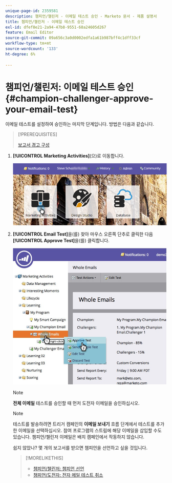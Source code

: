 ```yaml
---
unique-page-id: 2359581
description: 챔피언/챌린저 - 이메일 테스트 승인 - Marketo 문서 - 제품 설명서
title: 챔피언/챌린저 - 이메일 테스트 승인
exl-id: dfef8e21-2a94-47b8-9551-68a24605d267
feature: Email Editor
source-git-commit: 09a656c3a0d0002edfa1a61b987bff4c1dff33cf
workflow-type: tm+mt
source-wordcount: '133'
ht-degree: 6%

---
```


# 챔피언/챌린저: 이메일 테스트 승인 {#champion-challenger-approve-your-email-test}

이메일 테스트를 설정하여 승인하는 마지막 단계입니다. 방법은 다음과 같습니다.

>[!PREREQUISITES]
>
>[보고서 경고 구성](/help/marketo/product-docs/email-marketing/general/functions-in-the-editor/email-tests-champion-challenger/champion-challenger-analytics.md#configure-report-alerts)

1. **[!UICONTROL Marketing Activities]**(으)로 이동합니다.

   ![](assets/login-marketing-activities-1.png)

1. **[!UICONTROL Email Test]**&#x200B;을(를) 찾아 마우스 오른쪽 단추로 클릭한 다음 **[!UICONTROL Approve Test]**&#x200B;을(를) 클릭합니다.

   ![](assets/champion3.jpg)

   >[!NOTE]
   >
   >**전체 이메일** 테스트를 승인할 때 먼저 도전자 이메일을 승인하십시오.

   >[!NOTE]
   >
   >테스트를 발송하려면 트리거 캠페인의 **이메일 보내기** 흐름 단계에서 테스트를 추가한 이메일을 선택하십시오. 참여 프로그램의 스트림에 해당 이메일을 삽입할 수도 있습니다. 챔피언/챌린저 이메일은 배치 캠페인에서 작동하지 않습니다.

   쉽지 않았나? 몇 개의 보고서를 받으면 챔피언을 선언하고 싶을 것입니다.

   >[!MORELIKETHIS]
   >
   >* [챔피언/챌린저: 챔피언 선언](/help/marketo/product-docs/email-marketing/general/functions-in-the-editor/email-tests-champion-challenger/champion-challenger-declare-a-champion.md)
   >* [챔피언/도전자: 전자 메일 테스트 취소](/help/marketo/product-docs/email-marketing/general/functions-in-the-editor/email-tests-champion-challenger/champion-challenger-discard-an-email-test.md)
